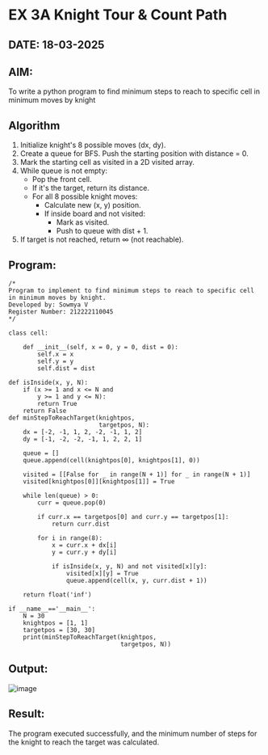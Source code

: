 # EX 3A Knight Tour & Count Path
## DATE: 18-03-2025
## AIM:
To write a python program to find minimum steps to reach to specific cell in minimum moves by knight

## Algorithm
1. Initialize knight's 8 possible moves (dx, dy).
2. Create a queue for BFS. Push the starting position with distance = 0.
3. Mark the starting cell as visited in a 2D visited array.
4. While queue is not empty:
   - Pop the front cell.
   - If it's the target, return its distance.
   - For all 8 possible knight moves:
     - Calculate new (x, y) position.
     - If inside board and not visited:
       - Mark as visited.
       - Push to queue with dist + 1.
5. If target is not reached, return ∞ (not reachable).

## Program:
```
/*
Program to implement to find minimum steps to reach to specific cell in minimum moves by knight.
Developed by: Sowmya V
Register Number: 212222110045
*/

class cell:
     
    def __init__(self, x = 0, y = 0, dist = 0):
        self.x = x
        self.y = y
        self.dist = dist

def isInside(x, y, N):
    if (x >= 1 and x <= N and
        y >= 1 and y <= N):
        return True
    return False
def minStepToReachTarget(knightpos,
                         targetpos, N):
    dx = [-2, -1, 1, 2, -2, -1, 1, 2]
    dy = [-1, -2, -2, -1, 1, 2, 2, 1]

    queue = []
    queue.append(cell(knightpos[0], knightpos[1], 0))

    visited = [[False for _ in range(N + 1)] for _ in range(N + 1)]
    visited[knightpos[0]][knightpos[1]] = True

    while len(queue) > 0:
        curr = queue.pop(0)

        if curr.x == targetpos[0] and curr.y == targetpos[1]:
            return curr.dist

        for i in range(8):
            x = curr.x + dx[i]
            y = curr.y + dy[i]

            if isInside(x, y, N) and not visited[x][y]:
                visited[x][y] = True
                queue.append(cell(x, y, curr.dist + 1))

    return float('inf')
    
if __name__=='__main__':
    N = 30
    knightpos = [1, 1]
    targetpos = [30, 30]
    print(minStepToReachTarget(knightpos,
                               targetpos, N))
```
## Output:
![image](https://github.com/user-attachments/assets/61883efd-656a-459a-871e-d21306272044)

## Result:
The program executed successfully, and the minimum number of steps for the knight to reach the target was calculated.
